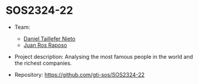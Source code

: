 # SOS2324-22
- Team:
  - [Daniel Taillefer Nieto](https://github.com/dantainie)
  - [Juan Ros Raposo](https://github.com/juarosrap)

- Project description: Analysing the most famous people in the world
and the richest companies.

- Repository: https://github.com/gti-sos/SOS2324-22
